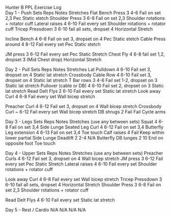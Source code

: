 Hunter B PPL Exercise Log				
Day 1 - Push 	Sets 	Reps	Notes	Stretches
Flat Bench Press	3	4-6	Fail on set 2,3	Pec Static stetch 
Shoulder Press	3	6-8	Fail on set 2,3	Shoulder rotations + rotator cuff
Lateral raises	4	6-10	Fail every set	Shoulder rotations + rotator cuff
Tricep Pressdown	3	6-10	fail all sets, dropset 4	Horizontal Stretch
				
Incline Bench	4	6-8	Fail on set 3, dropset on 4	Pec Static stetch 
Cable Press around	4	8-12	Fail every set	Pec Static stetch 
				
JM press	3	6-12	Fail every set	Pec Static Stretch
Chest Fly 	4	6-8	fail set 1,2, dropset 3 (Mid Chest drop)	Horizontal Stretch
				
Day 2 - Pull	Sets 	Reps	Notes	Stretches
Lat Pulldown	4	6-10	Fail set 3, dropset on 4	Static lat stretch
Crossbody Cable Row	4	6-10	Fail set 3, dropset on 4	Static lat stretch
T Bar rows	3	4-6	Fail set 1-2, dropset on 3	Static lat stretch
Pullover (cable or DB)	4	6-10	Fail set 2, dropset on 3	Static lat stretch
Read Delt Flys	2	6-10	Fail every set	Static lat stretch
Look away Curl	4	6-8	Fail every set	Wall bicep stretch
				
Preacher Curl	4	6-12	Fail set 3, dropset on 4	Wall bicep stretch
Crossbody Curl	~	6-12	Fail every set	Wall bicep stretch
DB shrugs	2	Fail	Fail	Cycle arms
				
Day 3 - Legs	Sets 	Reps	Notes	Stretches (use any between sets)
 Squat	4	6-8	Fail on set 3,4	Side Lunge
Seated Leg Curl	4	6-12	Fail on set 3,4	Butterfly
Leg extension	4	6-13	Fail on set 3,4	Toe touch
Calf raises	4	Fail	Keep within lower partial	Side Lunge
Deadlift	2	2-4	N/A	Butterfly
DB lunges	2	10	End on opposite foot	Toe touch
				
Day 4 - Upper	Sets 	Reps	Notes	Stretches (use any between sets)
Preacher Curls	4	6-12	Fail set 3, dropset on 4	Wall bicep stretch
JM press	3	6-12	Fail every set	Pec Static Stretch
Lateral raises	4	6-10	Fail every set	Shoulder rotations + rotator cuff
				
Look away Curl	4	6-8	Fail every set	Wall bicep stretch
Tricep Pressdown	3	6-10	fail all sets, dropset 4	Horizontal Stretch
Shoulder Press	3	6-8	Fail on set 2,3	Shoulder rotations + rotator cuff
				
Read Delt Flys	4	6-10	Fail every set	Static lat stretch
				
Day 5 - Rest / Cardio	N/A	N/A	N/A	N/A
